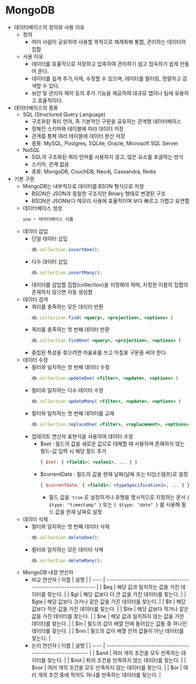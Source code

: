 # MongoDB

- 데이터베이스의 정의와 사용 이유
  - 정의
    - 여러 사람이 공유하여 사용할 목적으로 체계화해 통합, 관리하는 데이터의 집합
  - 사용 이유
    - 데이터를 효율적으로 저장하고 압축하여 관리하기 쉽고 접속하기 쉽게 만들어 준다.
    - 데이터를 쉽게 추가,삭제, 수정할 수 있으며, 데이터를 필터링, 정렬하고 검색할 수 있다.
    - 보안 및 관리자 제어 등의 추가 기능을 제공하여 대규모 앱이나 팀에 유용하고 효율적이다.
- 데이터베이스의 종류
  - SQL (Structured Query Language)
    - 구조화된 쿼리 언어, 즉 기본적인 구문을 공유하는 관계형 데이터베이스
    - 정해진 스키마와 테이블에 따라 데이터 저장
    - 관계를 통해 여러 테이블에 데이터 분산 저장
    - 종류: MySQL, Postgres, SQLite, Oracle, Microsoft SQL Server
  - NoSQL
    - SQL의 구조화된 쿼리 언어를 사용하지 않고, 많은 요소를 포괄하는 방식
    - 스키마, 관계 없음
    - 종류: MongoDB, CouchDB, Neo4j, Cassandra, Redis
- 기본 구문
  - MongoDB는 내부적으로 데이터를 BSON 형식으로 저장
    - BSON은 JSON과 동일한 구조지만 Binary 형태로 변경된 구조
    - BSON은 JSON보다 메모리 사용에 효율적이며 보다 빠르고 가볍고 유연함
  - 데이터베이스 생성
    ```jsx
    use + 데이터베이스 이름
    ```
  - 데이터 삽입
    - 단일 데이터 삽입
      ```jsx
      db.collection.insertOne();
      ```
    - 다수 데이터 삽입
      ```jsx
      db.collection.insertMany();
      ```
    - 데이터를 삽입할 집합(collection)을 지정해야 하며, 지정한 이름의 집합이 존재하지 않으면 자동 생성함
  - 데이터 검색
    - 쿼리를 충족하는 모든 데이터 반환
      ```jsx
      db.collection.find( <query>, <projection>, <options> )
      ```
    - 쿼리를 충족하는 첫 번째 데이터 반환
      ```jsx
      db.collection.findOne( <query>, <projection>, <options> )
      ```
    - 중첩된 특성을 찾으려면 따옴표를 쓰고 마침표 구문을 써야 한다.
  - 데이터 수정
    - 필터와 일치하는 첫 번째 데이터 수정
      ```jsx
      db.collection.updateOne( <filter>, <update>, <options> )
      ```
    - 필터와 일치하는 다수 데이터 수정
      ```jsx
      db.collection.updateMany( <filter>, <update>, <options> )
      ```
    - 필터와 일치하는 첫 번째 데이터를 교체
      ```jsx
      db.collection.replaceOne( <filter>, <replacement>, <options>)
      ```
    - 업데이트 연산자 표현식을 사용하여 데이터 수정
      - $set : 필드의 값을 새로운 값으로 대체할 때 사용하며 존재하지 않는 필드-값 입력 시 해당 필드 추가
        ```jsx
        { $set: { <field1>: <value1>, ... } }
        ```
      - $currentDate : 필드의 값을 현재 날짜(날짜 또는 타임스탬프)로 설정
        ```jsx
        { $currentDate: { <field1>: <typeSpecification1>, ... } }
        ```
        - 필드 값을  `true` 로 설정하거나 유형을 명시적으로 지정하는 문서 `{ $type: "timestamp" }` 또는 `{ $type: "date" }` 를 사용해 필드 값을 현재 날짜로 설정
  - 데이터 삭제
    - 필터와 일치하는 첫 번째 데이터 삭제
      ```jsx
      db.collection.deleteOne();
      ```
    - 필터와 일치하는 모든 데이터 삭제
      ```jsx
      db.collection.deleteMany();
      ```
  - MongoDB 내장 연산자
    - 비교 연산자
      | 이름 | 설명 |
      | ---- | -------------------------------------------------------------- |
      | $eq | 해당 값과 일치하는 값을 가진 데이터를 찾는다. |
      | $gt | 해당 값보다 더 큰 값을 가진 데이터를 찾는다. |
      | $gte | 해당 값보다 크거나 같은 값을 가진 데이터를 찾는다. |
      | $lt | 해당 값보다 작은 값을 가진 데이터를 찾는다. |
      | $lte | 해당 값보다 작거나 같은 값을 가진 데이터를 찾는다. |
      | $ne | 해당 값과 일치하지 않는 값을 가진 데이터를 찾는다. |
      | $in | 필드의 값이 배열 안에 들어있는 값들 중 하나인 데이터를 찾는다. |
      | $nin | 필드의 값이 배열 안의 값들이 아닌 데이터를 찾는다. |
    - 논리 연산자
      | 이름 | 설명 |
      | ---- | ----------------------------------------------------------- |
      | $and | 여러 개의 조건을 모두 만족하는 데이터를 찾는다. |
      | $not | 뒤의 조건을 만족하지 않는 데이터를 찾는다. |
      | $nor | 여러 개의 조건을 모두 만족하지 않는 데이터를 찾는다. |
      | $or | 여러 개의 조건 중에 적어도 하나를 만족하는 데이터를 찾는다. |
